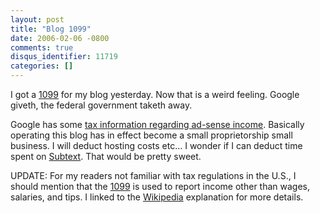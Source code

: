 ```yaml
---
layout: post
title: "Blog 1099"
date: 2006-02-06 -0800
comments: true
disqus_identifier: 11719
categories: []
---
```

I got a [1099](http://en.wikipedia.org/wiki/Form_1099 "IRS Tax Form")
for my blog yesterday. Now that is a weird feeling. Google giveth, the
federal government taketh away.

Google has some [tax information regarding ad-sense
income](https://www.google.com/adsense/taxinfo "Google Adsense Tax Information").
Basically operating this blog has in effect become a small
proprietorship small business. I will deduct hosting costs etc... I
wonder if I can deduct time spent on
[Subtext](http://subtextproject.com/ "Subtext Project Website"). That
would be pretty sweet.

UPDATE: For my readers not familiar with tax regulations in the U.S., I
should mention that the
[1099](http://en.wikipedia.org/wiki/Form_1099 "IRS Tax Form") is used to
report income other than wages, salaries, and tips. I linked to the
[Wikipedia](http://en.wikipedia.org/ "Wikipedia Online Encyclopedia")
explanation for more details.

